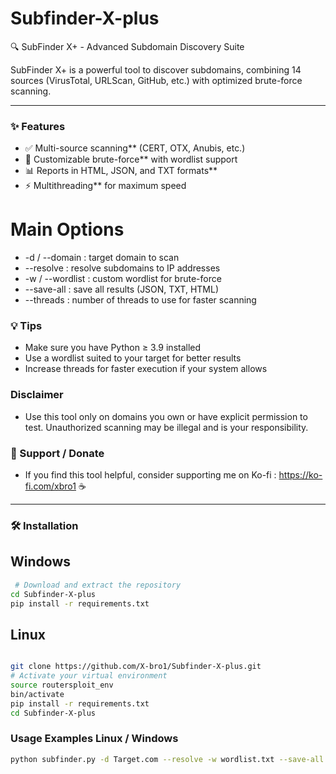 # Subfinder-X-plus
🔍 SubFinder X+ - Advanced Subdomain Discovery Suite  

SubFinder X+ is a powerful tool to discover subdomains, combining 14 sources (VirusTotal, URLScan, GitHub, etc.) with optimized brute-force scanning.  

---

### ✨ Features  
- ✅ Multi-source scanning** (CERT, OTX, Anubis, etc.)  
- 🚀 Customizable brute-force** with wordlist support  
- 📊 Reports in HTML, JSON, and TXT formats**  
- ⚡ Multithreading** for maximum speed

# Main Options
- -d / --domain : target domain to scan
- --resolve : resolve subdomains to IP addresses
- -w / --wordlist : custom wordlist for brute-force
- --save-all : save all results (JSON, TXT, HTML)
- --threads : number of threads to use for faster scanning

### 💡 Tips

- Make sure you have Python ≥ 3.9 installed
- Use a wordlist suited to your target for better results
- Increase threads for faster execution if your system allows

### Disclaimer
- Use this tool only on domains you own or have explicit permission to test. Unauthorized scanning may be illegal and is your responsibility.

### 🔗 Support / Donate

- If you find this tool helpful, consider supporting me on Ko-fi : https://ko-fi.com/xbro1 ☕️

---

### 🛠 Installation  

## Windows
```bash
 # Download and extract the repository
cd Subfinder-X-plus
pip install -r requirements.txt
```

## Linux
```bash

git clone https://github.com/X-bro1/Subfinder-X-plus.git
# Activate your virtual environment
source routersploit_env
bin/activate
pip install -r requirements.txt
cd Subfinder-X-plus
```

### Usage Examples Linux / Windows
```bash
python subfinder.py -d Target.com --resolve -w wordlist.txt --save-all 
```

